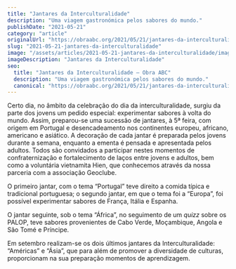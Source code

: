 ```yaml
---
title: "Jantares da Interculturalidade"
description: "Uma viagem gastronómica pelos sabores do mundo."
publishDate: "2021-05-21"
category: "article"
originalUrl: "https://obraabc.org/2021/05/21/jantares-da-interculturalidade/"
slug: "2021-05-21-jantares-da-interculturalidade"
image: "/assets/articles/2021-05-21-jantares-da-interculturalidade/image-001.jpg"
imageDescription: "Jantares da Interculturalidade"
seo:
  title: "Jantares da Interculturalidade – Obra ABC"
  description: "Uma viagem gastronómica pelos sabores do mundo."
  canonical: "https://obraabc.org/2021/05/21/jantares-da-interculturalidade/"
---
```


Certo dia, no âmbito da celebração do dia da interculturalidade, surgiu da parte dos jovens um pedido especial: experimentar sabores à volta do mundo. Assim, preparou-se uma sucessão de jantares, à 5ª feira, com origem em Portugal e desencadeamento nos continentes europeu, africano, americano e asiático. A decoração de cada jantar é preparada pelos jovens durante a semana, enquanto a ementa é pensada e apresentada pelos adultos. Todos são convidados a participar nestes momentos de confraternização e fortalecimento de laços entre jovens e adultos, bem como a voluntária vietnamita Hien, que conhecemos através da nossa parceria com a associação Geoclube.

O primeiro jantar, com o tema “Portugal” teve direito a comida típica e tradicional portuguesa; o segundo jantar, em que o tema foi a “Europa”, foi possível experimentar sabores de França, Itália e Espanha.

O jantar seguinte, sob o tema “África”, no seguimento de um *quizz* sobre os PALOP, teve sabores provenientes de Cabo Verde, Moçambique, Angola e São Tomé e Príncipe.

Em setembro realizam-se os dois últimos jantares da Interculturalidade: “Américas” e “Ásia”, que para além de promover a diversidade de culturas, proporcionam na sua preparação momentos de aprendizagem.
